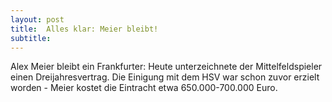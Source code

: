 ```yaml
---
layout: post
title:  Alles klar: Meier bleibt!
subtitle:  
---
```


Alex Meier bleibt ein Frankfurter: Heute unterzeichnete der Mittelfeldspieler einen Dreijahresvertrag. Die Einigung mit dem HSV war schon zuvor erzielt worden - Meier kostet die Eintracht etwa 650.000-700.000 Euro.


